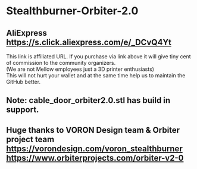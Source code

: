 # Stealthburner-Orbiter-2.0  
  
AliExpress  
https://s.click.aliexpress.com/e/_DCvQ4Yt  
----------

This link is affiliated URL. If you purchase via link above it will give tiny cent of commission to the community organizers.  
(We are not Mellow employees just a 3D printer enthusiasts)  
This will not hurt your wallet and at the same time help us to maintain the GitHub better.  

Note:
cable_door_orbiter2.0.stl has build in support.  
-------------------------------------------------  
Huge thanks to VORON Design team & Orbiter project team  
https://vorondesign.com/voron_stealthburner  
https://www.orbiterprojects.com/orbiter-v2-0
-------------------------------------------------  
